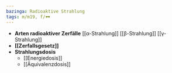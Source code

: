 ```yaml
---
bazinga: Radioaktive Strahlung
tags: m/m19, f/🕶️
---
```

- **Arten radioaktiver Zerfälle**
	[[α-Strahlung]]
	[[β-Strahlung]]
	[[γ-Strahlung]]
- **[[Zerfallsgesetz]]**
- **Strahlungsdosis**
	- [[Energiedosis]]
	- [[Äquivalenzdosis]]